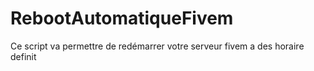# RebootAutomatiqueFivem
Ce script va permettre de redémarrer votre serveur fivem a des horaire definit
